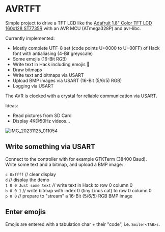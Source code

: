 # AVRTFT

Simple project to drive a TFT LCD like the 
[Adafruit 1.8" Color TFT LCD 160x128 ST7735R](https://www.adafruit.com/product/358)
with an AVR MCU (ATmega328P) and avr-libc.  

Currently implemented:

* Mostly complete UTF-8 set (code points U+0000 to U+00FF) of Hack font
  with antialiasing (4-Bit greyscale)
* Some emojis (16-Bit RGB)
* Write text in Hack including emojis 🙂
* Draw bitmaps
* Write text and bitmaps via USART
* Upload BMP images via USART (16-Bit (5/6/5) RGB)
* Logging via USART

The AVR is clocked with a crystal for reliable communication via USART.

Ideas:

* Read pictures from SD Card
* Display 4K@50Hz videos...

![IMG_20231125_011054](https://github.com/gitdode/avrtft/assets/11530253/cd3d94eb-fb16-4d78-9eaa-bebfec8f8ef7)

## Write something via USART

Connect to the controller with for example GTKTerm (38400 Baud).  
Write some text and a bitmap, and upload a BMP image:

`c 0xffff` // clear display  
`d` // display the demo  
`t 0 0 Just some text` // write text in Hack to row 0 column 0  
`b 0 0 1` // write bitmap with index 0 (tiny Linus cat) to row 0 column 0  
`p 0 0` // prepare to "stream" a 16-Bit (5/6/5) RGB BMP image  

## Enter emojis

Emojis are entered with a tabulation char + their "code", i.e. `Smile!<TAB>s`.
